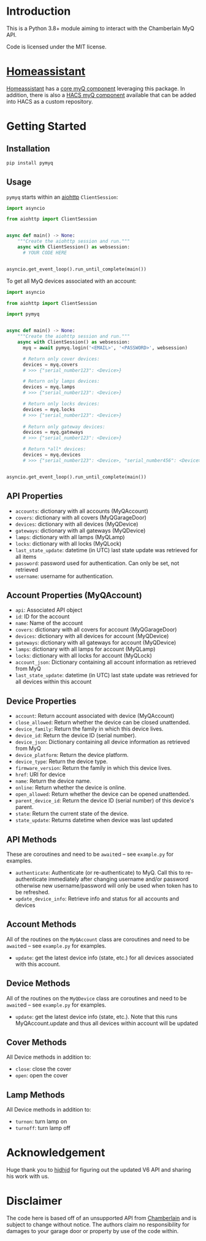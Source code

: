 # Introduction

This is a Python 3.8+ module aiming to interact with the Chamberlain MyQ API.

Code is licensed under the MIT license.

# [Homeassistant](https://home-assistant.io)

[Homeassistant](https://home-assistant.io) has a [core myQ component](https://www.home-assistant.io/integrations/myq/) leveraging this package.
In addition, there is also a [HACS myQ component](https://github.com/ehendrix23/hass_myq) available that can be added into HACS as a custom repository.

# Getting Started

## Installation

```python
pip install pymyq
```

## Usage

`pymyq` starts within an [aiohttp](https://aiohttp.readthedocs.io/en/stable/)
`ClientSession`:

```python
import asyncio

from aiohttp import ClientSession


async def main() -> None:
    """Create the aiohttp session and run."""
    async with ClientSession() as websession:
      # YOUR CODE HERE


asyncio.get_event_loop().run_until_complete(main())
```

To get all MyQ devices associated with an account:

```python
import asyncio

from aiohttp import ClientSession

import pymyq


async def main() -> None:
    """Create the aiohttp session and run."""
    async with ClientSession() as websession:
      myq = await pymyq.login('<EMAIL>', '<PASSWORD>', websession)

      # Return only cover devices:
      devices = myq.covers
      # >>> {"serial_number123": <Device>}

      # Return only lamps devices:
      devices = myq.lamps
      # >>> {"serial_number123": <Device>}

      # Return only locks devices:
      devices = myq.locks
      # >>> {"serial_number123": <Device>}
      
      # Return only gateway devices:
      devices = myq.gateways
      # >>> {"serial_number123": <Device>}

      # Return *all* devices:
      devices = myq.devices
      # >>> {"serial_number123": <Device>, "serial_number456": <Device>}


asyncio.get_event_loop().run_until_complete(main())
```

## API Properties

- `accounts`: dictionary with all accounts (MyQAccount)
- `covers`: dictionary with all covers (MyQGarageDoor)
- `devices`: dictionary with all devices (MyQDevice)
- `gateways`: dictionary with all gateways (MyQDevice)
- `lamps`: dictionary with all lamps (MyQLamp)
- `locks`: dictionary with all locks (MyQLock)
- `last_state_update`: datetime (in UTC) last state update was retrieved for all items
- `password`: password used for authentication. Can only be set, not retrieved
- `username`: username for authentication.

## Account Properties (MyQAccount)

- `api`: Associated API object
- `id`: ID for the account
- `name`: Name of the account
- `covers`: dictionary with all covers for account (MyQGarageDoor)
- `devices`: dictionary with all devices for account (MyQDevice)
- `gateways`: dictionary with all gateways for account (MyQDevice)
- `lamps`: dictionary with all lamps for account (MyQLamp)
- `locks`: dictionary with all locks for account (MyQLock)
- `account_json`: Dictionary containing all account information as retrieved from MyQ
- `last_state_update`: datetime (in UTC) last state update was retrieved for all devices within this account

## Device Properties

- `account`: Return account associated with device (MyQAccount)
- `close_allowed`: Return whether the device can be closed unattended.
- `device_family`: Return the family in which this device lives.
- `device_id`: Return the device ID (serial number).
- `device_json`: Dictionary containing all device information as retrieved from MyQ
- `device_platform`: Return the device platform.
- `device_type`: Return the device type.
- `firmware_version`: Return the family in which this device lives.
- `href`: URI for device
- `name`: Return the device name.
- `online`: Return whether the device is online.
- `open_allowed`: Return whether the device can be opened unattended.
- `parent_device_id`: Return the device ID (serial number) of this device's parent.
- `state`: Return the current state of the device.
- `state_update`: Returns datetime when device was last updated

## API Methods

These are coroutines and need to be `await`ed – see `example.py` for examples.

- `authenticate`: Authenticate (or re-authenticate) to MyQ. Call this to
  re-authenticate immediately after changing username and/or password otherwise
  new username/password will only be used when token has to be refreshed.
- `update_device_info`: Retrieve info and status for all accounts and devices

## Account Methods

All of the routines on the `MyQAccount` class are coroutines and need to be
`await`ed – see `example.py` for examples.

- `update`: get the latest device info (state, etc.) for all devices associated with this account.

## Device Methods

All of the routines on the `MyQDevice` class are coroutines and need to be
`await`ed – see `example.py` for examples.

- `update`: get the latest device info (state, etc.). Note that
  this runs MyQAccount.update and thus all devices within account will be updated

## Cover Methods

All Device methods in addition to:

- `close`: close the cover
- `open`: open the cover

## Lamp Methods

All Device methods in addition to:

- `turnon`: turn lamp on
- `turnoff`: turn lamp off

# Acknowledgement

Huge thank you to [hjdhjd](https://github.com/hjdhjd) for figuring out the updated V6 API and
sharing his work with us.

# Disclaimer

The code here is based off of an unsupported API from
[Chamberlain](http://www.chamberlain.com/) and is subject to change without
notice. The authors claim no responsibility for damages to your garage door or
property by use of the code within.
